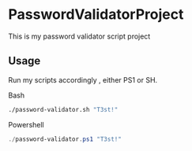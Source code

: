 # PasswordValidatorProject

This is my password validator script project

## Usage

Run my scripts accordingly , either PS1 or SH.

Bash
```bash
./password-validator.sh "T3st!"
```

Powershell
```powershell
./password-validator.ps1 "T3st!"
```
